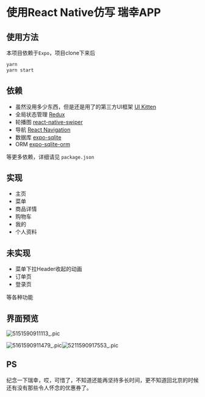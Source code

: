 # 使用React Native仿写 瑞幸APP

## 使用方法

本项目依赖于`Expo`，项目clone下来后

```bash
yarn
yarn start
```

## 依赖

- 虽然没用多少东西，但是还是用了的第三方UI框架 [UI Kitten](https://akveo.github.io/react-native-ui-kitten/)
- 全局状态管理 [Redux](https://redux.js.org/)
- 轮播图 [react-native-swiper](https://github.com/leecade/react-native-swiper)
- 导航 [React Navigation](https://reactnavigation.org/)
- 数据库 [expo-sqlite](https://www.npmjs.com/package/expo-sqlite)
- ORM [expo-sqlite-orm](https://www.npmjs.com/package/expo-sqlite-orm)

等更多依赖，详细请见 `package.json`

## 实现

- 主页
- 菜单
- 商品详情
- 购物车
- 我的
- 个人资料

## 未实现

- 菜单下拉Header收起的动画
- 订单页
- 登录页

等各种功能

## 界面预览

![5151590911113_.pic](README.assets/5151590911113_.pic.jpg)

![5161590911479_.pic](README.assets/5201590917070_.pic.jpg)![5211590917553_.pic](README.assets/5221590917891_.pic.jpg)

## PS

纪念一下瑞幸，哎，可惜了，不知道还能再坚持多长时间，更不知道回北京的时候还有没有那些令人怀念的优惠券了。